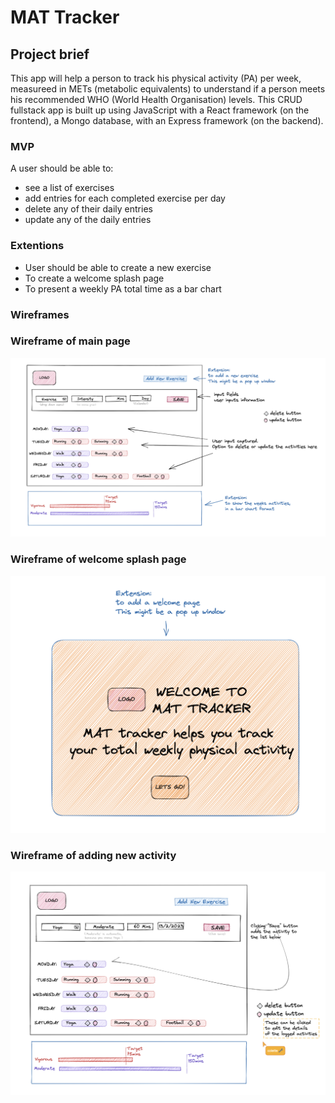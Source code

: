 # MAT Tracker

## Project brief
This app will help a person to track his physical activity (PA) per week, measureed in METs (metabolic equivalents) to understand if a person meets his recommended WHO (World Health Organisation) levels. This CRUD fullstack app is built up using JavaScript with a React framework (on the frontend), a Mongo database, with an Express framework (on the backend).

### MVP
A user should be able to:
* see a list of exercises
* add entries for each completed exercise per day
* delete any of their daily entries
* update any of the daily entries

### Extentions
* User should be able to create a new exercise
* To create a welcome splash page
* To present a weekly PA total time as a bar chart

### Wireframes
### Wireframe of main page
![Wireframe1](Screengrabs/Screenshot%202023-02-03%20at%2011.57.33.png)
### Wireframe of welcome splash page
![Wireframe1](Screengrabs/Screenshot%202023-02-03%20at%2011.57.49.png)
### Wireframe of adding new activity
![Wireframe1](Screengrabs/Screenshot%202023-02-03%20at%2011.58.03.png)
